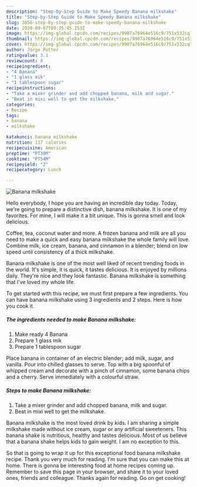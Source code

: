 ```yaml
---
description: "Step-by-Step Guide to Make Speedy Banana milkshake"
title: "Step-by-Step Guide to Make Speedy Banana milkshake"
slug: 3056-step-by-step-guide-to-make-speedy-banana-milkshake
date: 2020-09-07T09:35:45.153Z
image: https://img-global.cpcdn.com/recipes/9907a76964e516c9/751x532cq70/banana-milkshake-recipe-main-photo.jpg
thumbnail: https://img-global.cpcdn.com/recipes/9907a76964e516c9/751x532cq70/banana-milkshake-recipe-main-photo.jpg
cover: https://img-global.cpcdn.com/recipes/9907a76964e516c9/751x532cq70/banana-milkshake-recipe-main-photo.jpg
author: Jorge Potter
ratingvalue: 3.1
reviewcount: 8
recipeingredient:
- "4 Banana"
- "1 glass mik"
- "1 tablespoon sugar"
recipeinstructions:
- "Take a mixer grinder and add chopped banana, milk and sugar."
- "Beat in mixi well to get the milkshake."
categories:
- Recipe
tags:
- banana
- milkshake

katakunci: banana milkshake 
nutrition: 117 calories
recipecuisine: American
preptime: "PT30M"
cooktime: "PT54M"
recipeyield: "2"
recipecategory: Lunch

---
```



![Banana milkshake](https://img-global.cpcdn.com/recipes/9907a76964e516c9/751x532cq70/banana-milkshake-recipe-main-photo.jpg)

Hello everybody, I hope you are having an incredible day today. Today, we're going to prepare a distinctive dish, banana milkshake. It is one of my favorites. For mine, I will make it a bit unique. This is gonna smell and look delicious.

Coffee, tea, coconut water and more. A frozen banana and milk are all you need to make a quick and easy banana milkshake the whole family will love. Combine milk, ice cream, banana, and cinnamon in a blender; blend on low speed until consistency of a thick milkshake.

Banana milkshake is one of the most well liked of recent trending foods in the world. It's simple, it is quick, it tastes delicious. It is enjoyed by millions daily. They're nice and they look fantastic. Banana milkshake is something that I've loved my whole life.


To get started with this recipe, we must first prepare a few ingredients. You can have banana milkshake using 3 ingredients and 2 steps. Here is how you cook it.

<!--inarticleads1-->

##### The ingredients needed to make Banana milkshake:

1. Make ready 4 Banana
1. Prepare 1 glass mik
1. Prepare 1 tablespoon sugar


Place banana in container of an electric blender; add milk, sugar, and vanilla. Pour into chilled glasses to serve. Top with a big spoonful of whipped cream and decorate with a pinch of cinnamon, some banana chips and a cherry. Serve immediately with a colourful straw. 

<!--inarticleads2-->

##### Steps to make Banana milkshake:

1. Take a mixer grinder and add chopped banana, milk and sugar.
1. Beat in mixi well to get the milkshake.


Banana milkshake is the most loved drink by kids. I am sharing a simple milkshake made without ice cream, sugar or any artificial sweeteners. This banana shake is nutritious, healthy and tastes delicious. Most of us believe that a banana shake helps kids to gain weight. I am no exception to this. 

So that is going to wrap it up for this exceptional food banana milkshake recipe. Thank you very much for reading. I'm sure that you can make this at home. There is gonna be interesting food at home recipes coming up. Remember to save this page in your browser, and share it to your loved ones, friends and colleague. Thanks again for reading. Go on get cooking!
